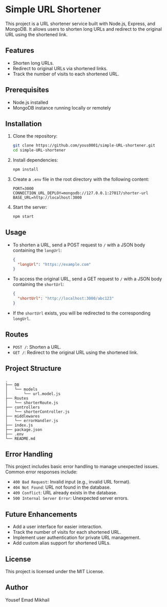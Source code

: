 # Simple URL Shortener

This project is a URL shortener service built with Node.js, Express, and MongoDB. It allows users to shorten long URLs and redirect to the original URL using the shortened link.

## Features

- Shorten long URLs.
- Redirect to original URLs via shortened links.
- Track the number of visits to each shortened URL.

## Prerequisites

- Node.js installed
- MongoDB instance running locally or remotely

## Installation

1. Clone the repository:
   ```bash
   git clone https://github.com/yous0001/simple-URL-shortener.git
   cd simple-URL-shortener
   ```

2. Install dependencies:
   ```bash
   npm install
   ```

3. Create a `.env` file in the root directory with the following content:
   ```
   PORT=3000
   CONNECTION_URL_DEPLOY=mongodb://127.0.0.1:27017/shorter-url
   BASE_URL=http://localhost:3000
   ```

4. Start the server:
   ```bash
   npm start
   ```

## Usage

- To shorten a URL, send a POST request to `/` with a JSON body containing the `longUrl`:
  ```json
  {
    "longUrl": "https://example.com"
  }
  ```

- To access the original URL, send a GET request to `/` with a JSON body containing the `shortUrl`:
  ```json
  {
    "shortUrl": "http://localhost:3000/abc123"
  }
  ```

- If the `shortUrl` exists, you will be redirected to the corresponding `longUrl`.

## Routes

- `POST /`: Shorten a URL.
- `GET /`: Redirect to the original URL using the shortened link.

## Project Structure

```
.
├── DB
│   └── models
│       └── url.model.js
├── Routes
│   └── shorterRoute.js
├── controllers
│   └── shorterController.js
├── middlewares
│   └── errorHandler.js
├── index.js
├── package.json
├── .env
└── README.md
```

## Error Handling

This project includes basic error handling to manage unexpected issues. Common error responses include:

- `400 Bad Request`: Invalid input (e.g., invalid URL format).
- `404 Not Found`: URL not found in the database.
- `409 Conflict`: URL already exists in the database.
- `500 Internal Server Error`: Unexpected server errors.

## Future Enhancements

- Add a user interface for easier interaction.
- Track the number of visits for each shortened URL.
- Implement user authentication for private URL management.
- Add custom alias support for shortened URLs.

## License

This project is licensed under the MIT License.

## Author

Yousef Emad Mikhail
